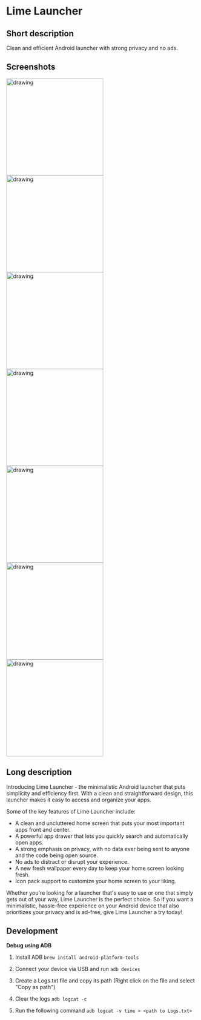 # Lime Launcher

## Short description

Clean and efficient Android launcher with strong privacy and no ads.

## Screenshots

<img src="./storeAssets/screenshot1.png" alt="drawing" width="256"/>
<img src="./storeAssets/screenshot2.png" alt="drawing" width="256"/>
<img src="./storeAssets/screenshot3.png" alt="drawing" width="256"/>
<img src="./storeAssets/screenshot4.png" alt="drawing" width="256"/>
<img src="./storeAssets/screenshot5.png" alt="drawing" width="256"/>
<img src="./storeAssets/screenshot6.png" alt="drawing" width="256"/>
<img src="./storeAssets/screenshot7.png" alt="drawing" width="256"/>

## Long description

Introducing Lime Launcher - the minimalistic Android launcher that puts simplicity and efficiency first. With a clean and straightforward design, this launcher makes it easy to access and organize your apps.

Some of the key features of Lime Launcher include:

- A clean and uncluttered home screen that puts your most important apps front and center.
- A powerful app drawer that lets you quickly search and automatically open apps.
- A strong emphasis on privacy, with no data ever being sent to anyone and the code being open source.
- No ads to distract or disrupt your experience.
- A new fresh wallpaper every day to keep your home screen looking fresh.
- Icon pack support to customize your home screen to your liking.

Whether you're looking for a launcher that's easy to use or one that simply gets out of your way, Lime Launcher is the perfect choice. So if you want a minimalistic, hassle-free experience on your Android device that also prioritizes your privacy and is ad-free, give Lime Launcher a try today!

## Development

**Debug using ADB**

1. Install ADB
   `brew install android-platform-tools`

2. Connect your device via USB and run
   `adb devices`

3. Create a Logs.txt file and copy its path (Right click on the file and select "Copy as path")

4. Clear the logs
   `adb logcat -c`

5. Run the following command
   `adb logcat -v time > <path to Logs.txt>`
